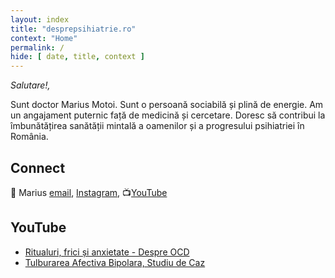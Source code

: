```yaml
---
layout: index
title: "desprepsihiatrie.ro"
context: "Home"
permalink: /
hide: [ date, title, context ]
---
```


<em>Salutare!,</em><br>

Sunt doctor Marius Motoi. Sunt o persoană sociabilă și plină de energie. Am un angajament puternic față de medicină și cercetare. Doresc să contribui la îmbunătățirea sanătății mintală a oamenilor și a progresului psihiatriei în România.

## Connect

👋   Marius [email](mailto:desprepsihiatrie1@gmail.com), [Instagram](https://www.instagram.com/desprepsihiatrie/), 📺[YouTube](https://www.youtube.com/@DesprePsihiatrie)

## YouTube

- [Ritualuri, frici și anxietate - Despre OCD](https://www.youtube.com/watch?v=_gk4FZCPOFA&)
- [Tulburarea Afectiva Bipolara, Studiu de Caz](https://youtu.be/rQNGNpeF9DM)

<style>
    .sidenote-number, .sidenote::before {
        visibility: hidden !important;
        pointer-events: none;
    }
</style>